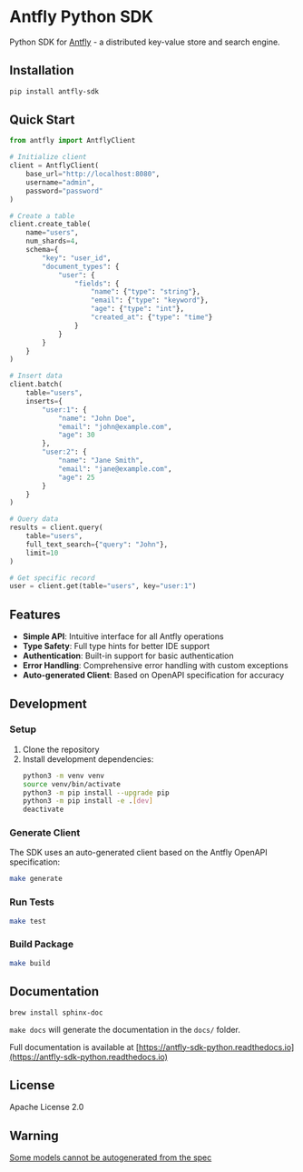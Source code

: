 # Antfly Python SDK

Python SDK for [Antfly](https://github.com/antflydb/antfly) - a distributed key-value store and search engine.

## Installation

```bash
pip install antfly-sdk
```

## Quick Start

```python
from antfly import AntflyClient

# Initialize client
client = AntflyClient(
    base_url="http://localhost:8080",
    username="admin",
    password="password"
)

# Create a table
client.create_table(
    name="users",
    num_shards=4,
    schema={
        "key": "user_id",
        "document_types": {
            "user": {
                "fields": {
                    "name": {"type": "string"},
                    "email": {"type": "keyword"},
                    "age": {"type": "int"},
                    "created_at": {"type": "time"}
                }
            }
        }
    }
)

# Insert data
client.batch(
    table="users",
    inserts={
        "user:1": {
            "name": "John Doe",
            "email": "john@example.com",
            "age": 30
        },
        "user:2": {
            "name": "Jane Smith",
            "email": "jane@example.com",
            "age": 25
        }
    }
)

# Query data
results = client.query(
    table="users",
    full_text_search={"query": "John"},
    limit=10
)

# Get specific record
user = client.get(table="users", key="user:1")
```

## Features

- **Simple API**: Intuitive interface for all Antfly operations
- **Type Safety**: Full type hints for better IDE support
- **Authentication**: Built-in support for basic authentication
- **Error Handling**: Comprehensive error handling with custom exceptions
- **Auto-generated Client**: Based on OpenAPI specification for accuracy

## Development

### Setup

1. Clone the repository
2. Install development dependencies:
   ```bash
   python3 -m venv venv
   source venv/bin/activate
   python3 -m pip install --upgrade pip
   python3 -m pip install -e .[dev]
   deactivate
   ```

### Generate Client

The SDK uses an auto-generated client based on the Antfly OpenAPI specification:

```bash
make generate
```

### Run Tests

```bash
make test
```

### Build Package

```bash
make build
```

## Documentation

`brew install sphinx-doc`

`make docs` will generate the documentation in the `docs/` folder.

Full documentation is available at [https://antfly-sdk-python.readthedocs.io](https://antfly-sdk-python.readthedocs.io)

## License

Apache License 2.0

## Warning

[Some models cannot be autogenerated from the spec](https://github.com/openapi-generators/openapi-python-client/issues/1123)
